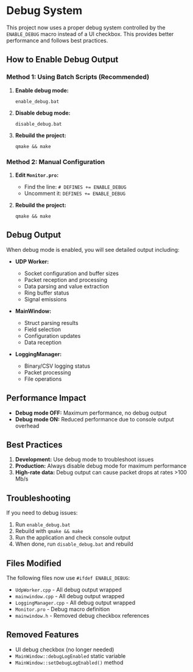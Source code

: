 # Debug System

This project now uses a proper debug system controlled by the `ENABLE_DEBUG` macro instead of a UI checkbox. This provides better performance and follows best practices.

## How to Enable Debug Output

### Method 1: Using Batch Scripts (Recommended)

1. **Enable debug mode:**
   ```
   enable_debug.bat
   ```

2. **Disable debug mode:**
   ```
   disable_debug.bat
   ```

3. **Rebuild the project:**
   ```
   qmake && make
   ```

### Method 2: Manual Configuration

1. **Edit `Monitor.pro`:**
   - Find the line: `# DEFINES += ENABLE_DEBUG`
   - Uncomment it: `DEFINES += ENABLE_DEBUG`

2. **Rebuild the project:**
   ```
   qmake && make
   ```

## Debug Output

When debug mode is enabled, you will see detailed output including:

- **UDP Worker:**
  - Socket configuration and buffer sizes
  - Packet reception and processing
  - Data parsing and value extraction
  - Ring buffer status
  - Signal emissions

- **MainWindow:**
  - Struct parsing results
  - Field selection
  - Configuration updates
  - Data reception

- **LoggingManager:**
  - Binary/CSV logging status
  - Packet processing
  - File operations

## Performance Impact

- **Debug mode OFF:** Maximum performance, no debug output
- **Debug mode ON:** Reduced performance due to console output overhead

## Best Practices

1. **Development:** Use debug mode to troubleshoot issues
2. **Production:** Always disable debug mode for maximum performance
3. **High-rate data:** Debug output can cause packet drops at rates >100 Mb/s

## Troubleshooting

If you need to debug issues:

1. Run `enable_debug.bat`
2. Rebuild with `qmake && make`
3. Run the application and check console output
4. When done, run `disable_debug.bat` and rebuild

## Files Modified

The following files now use `#ifdef ENABLE_DEBUG`:

- `UdpWorker.cpp` - All debug output wrapped
- `mainwindow.cpp` - All debug output wrapped  
- `LoggingManager.cpp` - All debug output wrapped
- `Monitor.pro` - Debug macro definition
- `mainwindow.h` - Removed debug checkbox references

## Removed Features

- UI debug checkbox (no longer needed)
- `MainWindow::debugLogEnabled` static variable
- `MainWindow::setDebugLogEnabled()` method 